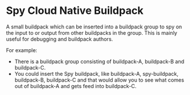 # Spy Cloud Native Buildpack

A small buildpack which can be inserted into a buildpack group to spy on the input to or output from other buildpacks in the group. This is mainly useful for debugging and buildpack authors.

For example:

 - There is a buildpack group consisting of buildpack-A, buildpack-B and buildpack-C.
 - You could insert the Spy buildpack, like buildpack-A, spy-buildpack, buildpack-B, buildpack-C and that would allow you to see what comes out of buildpack-A and gets feed into buildpack-C.

